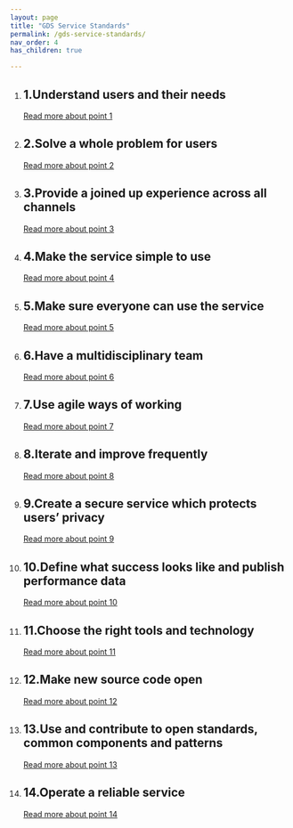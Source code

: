 ```yaml
---
layout: page
title: "GDS Service Standards"
permalink: /gds-service-standards/
nav_order: 4
has_children: true

---
```


1. ## 1.Understand users and their needs

   [Read more about point 1](https://www.gov.uk/service-manual/service-standard/point-1-understand-user-needs)

2. ## 2.Solve a whole problem for users

   [Read more about point 2](https://www.gov.uk/service-manual/service-standard/point-2-solve-a-whole-problem)

3. ## 3.Provide a joined up experience across all channels

   [Read more about point 3](https://www.gov.uk/service-manual/service-standard/point-3-join-up-across-channels)

4. ## 4.Make the service simple to use

   [Read more about point 4](https://www.gov.uk/service-manual/service-standard/point-4-make-the-service-simple-to-use)

5. ## 5.Make sure everyone can use the service

   [Read more about point 5](https://www.gov.uk/service-manual/service-standard/point-5-make-sure-everyone-can-use-the-service)

6. ## 6.Have a multidisciplinary team

   [Read more about point 6](https://www.gov.uk/service-manual/service-standard/point-6-have-a-multidisciplinary-team)

7. ## 7.Use agile ways of working

   [Read more about point 7](https://www.gov.uk/service-manual/service-standard/point-7-use-agile-ways-of-working)

8. ## 8.Iterate and improve frequently

   [Read more about point 8](https://www.gov.uk/service-manual/service-standard/point-8-iterate-and-improve-frequently)

9. ## 9.Create a secure service which protects users’ privacy

   [Read more about point 9](https://www.gov.uk/service-manual/service-standard/point-9-create-a-secure-service)

10. ## 10.Define what success looks like and publish performance data

    [Read more about point 10](https://www.gov.uk/service-manual/service-standard/point-10-define-success-publish-performance-data)

11. ## 11.Choose the right tools and technology

    [Read more about point 11](https://www.gov.uk/service-manual/service-standard/point-11-choose-the-right-tools-and-technology)

12. ## 12.Make new source code open

    [Read more about point 12](https://www.gov.uk/service-manual/service-standard/point-12-make-new-source-code-open)

13. ## 13.Use and contribute to open standards, common components and patterns

    [Read more about point 13](https://www.gov.uk/service-manual/service-standard/point-13-use-common-standards-components-patterns)

14. ## 14.Operate a reliable service

    [Read more about point 14](https://www.gov.uk/service-manual/service-standard/point-14-operate-a-reliable-service)